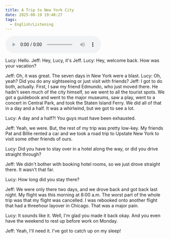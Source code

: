 ```yaml
---
title: A Trip to New York City
date: 2025-08-19 19:48:27
tags:
  - English/Listening
---
```

<audio controls src="https://cx-onedrive.pages.dev/api/raw?path=/Polyglot/ESLPod/025-a-trip-to-new-york-city.mp3"></audio>

Lucy: Hello. Jeff: Hey, Lucy, it's Jeff. Lucy: Hey, welcome back. How was your vacation?

Jeff: Oh, it was great. The seven days in New York were a blast. Lucy: Oh, yeah? Did you do any sightseeing or just visit with friends? Jeff: I got to do both, actually. First, I saw my friend Edmundo, who just moved there. He hadn't seen much of the city himself, so we went to all the tourist spots. We got a guidebook and went to the major museums, saw a play, went to a concert in Central Park, and took the Staten Island Ferry. We did all of that in a day and a half. It was a whirlwind, but we got to see a lot.

Lucy: A day and a half?! You guys must have been exhausted.

Jeff: Yeah, we were. But, the rest of my trip was pretty low-key. My friends Pat and Billie rented a car and we took a road trip to Upstate New York to visit some other friends of ours.

Lucy: Did you have to stay over in a hotel along the way, or did you drive straight through?

Jeff: We didn't bother with booking hotel rooms, so we just drove straight there. It wasn't that far.

Lucy: How long did you stay there?

Jeff: We were only there two days, and we drove back and got back last night. My flight was this morning at 8:00 a.m. The worst part of the whole trip was that my flight was cancelled. I was rebooked onto another flight that had a threehour layover in Chicago. That was a major pain.

Lucy: It sounds like it. Well, I'm glad you made it back okay. And you even have the weekend to rest up before work on Monday.

Jeff: Yeah, I'll need it. I've got to catch up on my sleep!
